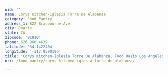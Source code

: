 ```yaml
---
uid: ''
name: Corys Kitchen-Iglesia Torre De Alabanza
category: Food Pantry
address_1: 822 Bradbourne Ave.
city: Duarte
state: CA
zipcode: '91010'
phone: 626.960.4639
latitude: '34.1422404'
longitude: '-117.9590196'
title: 'Corys Kitchen-Iglesia Torre De Alabanza, Food Oasis Los Angeles'
uri: /food-pantry/corys-kitchen-iglesia-torre-de-alabanza/

---
```

